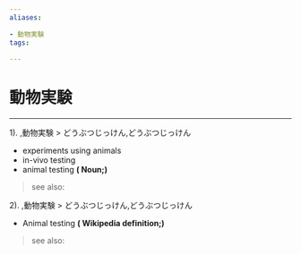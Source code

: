 ```yaml
---
aliases:
    
- 動物実験
tags:
    
---
```


# 動物実験
---
1).
,動物実験 > どうぶつじっけん,どうぶつじっけん

- experiments using animals
- in-vivo testing
- animal testing
**( Noun;)**
> see also: 
            
2).
,動物実験 > どうぶつじっけん,どうぶつじっけん

- Animal testing
**( Wikipedia definition;)**
> see also: 
            